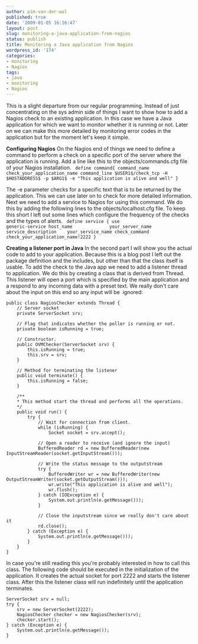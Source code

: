 ```yaml
---
author: pim-van-der-wal
published: true
date: '2009-01-05 16:16:47'
layout: post
slug: monitoring-a-java-application-from-nagios
status: publish
title: Monitoring a Java application from Nagios
wordpress_id: '174'
categories:
- monitoring
- Nagios
tags:
- java
- monitoring
- Nagios
---
```


This is a slight departure from our regular programming. Instead of just concentrating on the sys admin side of things I want to show how to add a Nagios check to an existing application. In this case we have a Java application for which we want to monitor whether it is running or not. Later on we can make this more detailed by monitoring error codes in the application but for the moment let's keep it simple.

**Configuring Nagios**
On the Nagios end of things we need to define a command to perform a check on a specific port of the server where the application is running. Add a line like this to the objects/commands.cfg file of your Nagios installation.
`
define command{
command_name check_your_application_name
command_line $USER1$/check_tcp -H $HOSTADDRESS$ -p $ARG1$ -e "This application is alive and well"
}`

The -e parameter checks for a specific text that is to be returned by the application. This we can use later on to check for more detailed information. Next we need to add a service to Nagios for using this command. We do this by adding the following lines to the objects/localhost.cfg file. To keep this short I left out some lines which configure the frequency of the checks and the types of alerts.
`
define service {
use                    generic-service
host_name              your_server_name
service_description    your_service_name
check_command          check_your_application_name!2222
}`

**Creating a listener port in Java**
In the second part I will show you the actual code to add to your application. Because this is a blog post I left out the package definition and the includes, but other than that the class itself is usable. To add the check to the Java app we need to add a listener thread to application. We do this by creating a class that is derived from Thread. This listener will open a port which is specified by the main application and a respond to any incoming data with a preset text. We really don't care about the input on this end so any input will be  ignored:

    
    public class NagiosChecker extends Thread {
        // Server socket
        private ServerSocket srv;
    
        // Flag that indicates whether the poller is running or not.
        private boolean isRunning = true;
    
        // Constructor.
        public OVMChecker(ServerSocket srv) {
            this.isRunning = true;
            this.srv = srv;
        }
    
        // Method for terminating the listener
        public void terminate() {
            this.isRunning = false;
        }
    
        /**
        * This method start the thread and performs all the operations.
        */
        public void run() {
            try {
                // Wait for connection from client.
                while (isRunning) {
                    Socket socket = srv.accept();
    
                // Open a reader to receive (and ignore the input)
                BufferedReader rd = new BufferedReader(new InputStreamReader(socket.getInputStream()));
    
                // Write the status message to the outputstream
                try {
                    BufferedWriter wr = new BufferedWriter(new OutputStreamWriter(socket.getOutputStream()));
                    wr.write("This application is alive and well");
                    wr.flush();
                } catch (IOException e) {
                    System.out.println(e.getMessage()));
                }
    
                // Close the inputstream since we really don't care about it
                rd.close();
            } catch (Exception e) {
                System.out.println(e.getMessage()));
            }
        }
    }


In case you're still reading this you're probably interested in how to call this class. The following code should be executed in the initialization of the application. It creates the actual socket for port 2222 and starts the listener class. After this the listener class will run indefinitely until the application terminates.

    
    ServerSocket srv = null;
    try {
        srv = new ServerSocket(2222);
        NagiosChecker checker = new NagiosChecker(srv);
        checker.start();
    } catch (Exception e) {
        System.out.println(e.getMessage());
    }
